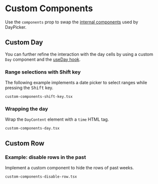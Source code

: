 # Custom Components

Use the `components` prop to swap the [internal components](/api/interfaces/components) used by DayPicker.

## Custom Day

You can further refine the interaction with the day cells by using a custom `Day` component and the [useDay hook](/api/functions/useDay).

### Range selections with Shift key

The following example implements a date picker to select ranges while pressing the <kbd>Shift</kbd> key.

```include
custom-components-shift-key.tsx
```

### Wrapping the day

Wrap the `DayContent` element with a `time` HTML tag.

```include
custom-components-day.tsx
```

## Custom Row

### Example: disable rows in the past

Implement a custom component to hide the rows of past weeks.

```include
custom-components-disable-row.tsx
```
